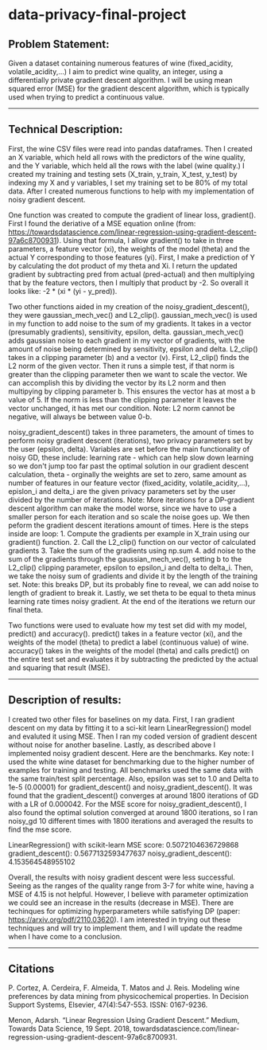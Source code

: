 # data-privacy-final-project

## Problem Statement: 

Given a dataset containing numerous features of wine (fixed_acidity, volatile_acidity,...) I aim to predict wine quality, an integer, using a differentially private gradient descent algorithm. I will be using mean squared error (MSE) for the gradient descent algorithm, which is typically used when trying to predict a continuous value. 

---

## Technical Description: 

First, the wine CSV files were read into pandas dataframes. Then I created an X variable, which held all rows with the predictors of the wine quality, and the Y variable, which held all the rows with the label (wine quality.) I created my training and testing sets (X_train, y_train, X_test, y_test) by indexing my X and y variables, I set my training set to be 80% of my total data. After I created numerous functions to help with my implementation of noisy gradient descent. 

One function was created to compute the gradient of linear loss, gradient(). First I found the deriative of a MSE equation online (from: https://towardsdatascience.com/linear-regression-using-gradient-descent-97a6c8700931). Using that formula, I allow gradient() to take in three parameters, a feature vector (xi), the weights of the model (theta) and the actual Y corresponding to those features (yi). First, I make a prediction of Y by calculating the dot product of my theta and Xi. I return the updated gradient by subtracting pred from actual (pred-actual) and then multiplying that by the feature vectors, then I multiply that product by -2. So overall it looks like: -2 * (xi * (yi - y_pred)).

Two other functions aided in my creation of the noisy_gradient_descent(), they were gaussian_mech_vec() and L2_clip(). gaussian_mech_vec() is used in my function to add noise to the sum of my gradients. It takes in a vector (presumably gradients), sensitivity, epsilon, delta. gaussian_mech_vec() adds gaussian noise to each gradient in my vector of gradients, with the amount of noise being determined by sensitivity, epsilon and delta. L2_clip() takes in a clipping parameter (b) and a vector (v). First, L2_clip() finds the L2 norm of the given vector. Then it runs a simple test, if that norm is greater than the clipping parameter then we want to scale the vector. We can accomplish this by dividing the vector by its L2 norm and then multipying by clipping parameter b. This ensures the vector has at most a b value of 5. If the norm is less than the clipping parameter it leaves the vector unchanged, it has met our condition. Note: L2 norm cannot be negative, will always be between value 0-b.

noisy_gradient_descent() takes in three parameters, the amount of times to perform noisy gradient descent (iterations), two privacy parameters set by the user (epsilon, delta). Variables are set before the main functionality of noisy GD, these include: learning rate - which can help slow down learning so we don't jump too far past the optimal solution in our gradient descent calculation, theta - orginally the weights are set to zero, same amount as number of features in our feature vector (fixed_acidity, volatile_acidity,...), epislon_i and delta_i are the given privacy parameters set by the user divided by the number of iterations. Note: More iterations for a DP-gradient descent algorithm can make the model worse, since we have to use a smaller person for each iteration and so scale the noise goes up. We then peform the gradient descent iterations amount of times. Here is the steps inside are loop: 1. Compute the gradients per example in X_train using our gradient() function. 2. Call the L2_clip() function on our vector of calculated gradients 3. Take the sum of the gradients using np.sum 4. add noise to the sum of the gradients through the gaussian_mech_vec(), setting b to the L2_clip() clipping parameter, epsilon to epsilon_i and delta to delta_i. Then, we take the noisy sum of gradients and divide it by the length of the training set. Note: this breaks DP, but its probably fine to reveal, we can add noise to length of gradient to break it. Lastly, we set theta to be equal to theta minus learning rate times noisy gradient. At the end of the iterations we return our final theta. 

Two functions were used to evaluate how my test set did with my model, predict() and accuracy(). predict() takes in a feature vector (xi), and the weights of the model (theta) to predict a label (continuous value) of wine. accuracy() takes in the weights of the model (theta) and calls predict() on the entire test set and evaluates it by subtracting the predicted by the actual and squaring that result (MSE). 

---

## Description of results: 

I created two other files for baselines on my data. First, I ran gradient descent on my data by fitting it to a sci-kit learn LinearRegression() model and evaluted it using MSE. Then I ran my coded version of gradient descent without noise for another baseline. Lastly, as described above I implemented noisy gradient descent. Here are the benchmarks. Key note: I used the white wine dataset for benchmarking due to the higher number of examples for training and testing. All benchmarks used the same data with the same train/test split percentage. Also, epsilon was set to 1.0 and Delta to 1e-5 (0.00001) for gradient_descent() and noisy_gradient_descent().  It was found that the gradient_descent() converges at around 1800 iterations of GD with a LR of 0.000042. For the MSE score for noisy_gradient_descent(), I also found the optimal solution converged at around 1800 iterations, so I ran noisy_gd 10 different times with 1800 iterations and averaged the results to find the mse score.

LinearRegression() with scikit-learn MSE score: 0.5072104636729868
gradient_descent(): 0.5677132593477637
noisy_gradient_descent(): 4.153564548955102

Overall, the results with noisy gradient descent were less successful. Seeing as the ranges of the quality range from 3-7 for white wine, having a MSE of 4.15 is not helpful. However, I believe with parameter optimization we could see an increase in the results (decrease in MSE). There are techinques for optimizing hyperparameters while satisfying DP (paper: https://arxiv.org/pdf/2110.03620). I am interested in trying out these techniques and will try to implement them, and I will update the readme when I have come to a conclusion. 

---

## Citations
 P. Cortez, A. Cerdeira, F. Almeida, T. Matos and J. Reis. 
  Modeling wine preferences by data mining from physicochemical properties.
  In Decision Support Systems, Elsevier, 47(4):547-553. ISSN: 0167-9236.

  Menon, Adarsh. “Linear Regression Using Gradient Descent.” Medium, Towards Data Science, 19 Sept. 2018, towardsdatascience.com/linear-regression-using-gradient-descent-97a6c8700931. 